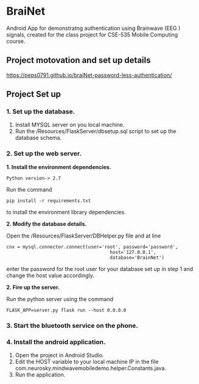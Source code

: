 # BraiNet

Android App for demonstratng authentication using Brainwave (EEG ) signals, created for the class project for CSE-535 Mobile Computing course.

## Project motovation and set up details

https://peps0791.github.io/braiNet-password-less-authentication/

## Project Set up

### 1. Set up the  database.

1. Install MYSQL server on you local machine.
2. Run the /Resources/FlaskServer/dbsetup.sql script to set up the database schema.

### 2. Set up the web server.

**1. Install the environment dependencies.**

    Python version-> 2.7

Run the command
    
    pip install -r requirements.txt

to install the environment library dependencies.

**2. Modify the database details.**

Open the /Resources/FlaskServer/DBHelper.py file and at line

    cnx = mysql.connector.connect(user='root', password='password',
                                          host='127.0.0.1',
                                          database='BrainNet')

enter the password for the root user for your database set up in step 1 and change the host value accordingly. 

**2. Fire up the server.**

Run the python server using the command
    
    FLASK_APP=server.py flask run --host 0.0.0.0

### 3. Start the bluetooth service on the phone.

### 4. Install the android application.

1. Open the project in Android Studio.
2. Edit the HOST variable to your local machine IP in the file com.neurosky.mindwavemobiledemo.helper.Constants.java.
3. Run the application.
